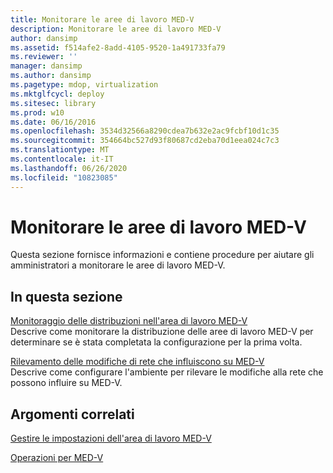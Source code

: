 ```yaml
---
title: Monitorare le aree di lavoro MED-V
description: Monitorare le aree di lavoro MED-V
author: dansimp
ms.assetid: f514afe2-8add-4105-9520-1a491733fa79
ms.reviewer: ''
manager: dansimp
ms.author: dansimp
ms.pagetype: mdop, virtualization
ms.mktglfcycl: deploy
ms.sitesec: library
ms.prod: w10
ms.date: 06/16/2016
ms.openlocfilehash: 3534d32566a8290cdea7b632e2ac9fcbf10d1c35
ms.sourcegitcommit: 354664bc527d93f80687cd2eba70d1eea024c7c3
ms.translationtype: MT
ms.contentlocale: it-IT
ms.lasthandoff: 06/26/2020
ms.locfileid: "10823085"
---
```

# Monitorare le aree di lavoro MED-V


Questa sezione fornisce informazioni e contiene procedure per aiutare gli amministratori a monitorare le aree di lavoro MED-V.

## In questa sezione


<a href="" id="monitoring-med-v-workspace-deployments"></a>[Monitoraggio delle distribuzioni nell'area di lavoro MED-V](monitoring-med-v-workspace-deployments.md)  
Descrive come monitorare la distribuzione delle aree di lavoro MED-V per determinare se è stata completata la configurazione per la prima volta.

<a href="" id="detecting-network-changes-that-affect-med-v"></a>[Rilevamento delle modifiche di rete che influiscono su MED-V](detecting-network-changes-that-affect-med-v.md)  
Descrive come configurare l'ambiente per rilevare le modifiche alla rete che possono influire su MED-V.

## Argomenti correlati


[Gestire le impostazioni dell'area di lavoro MED-V](manage-med-v-workspace-settings.md)

[Operazioni per MED-V](operations-for-med-v.md)

 

 





